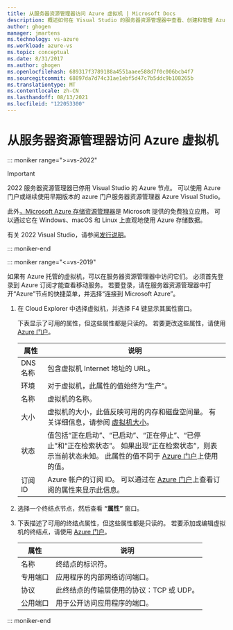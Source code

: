 ```yaml
---
title: 从服务器资源管理器访问 Azure 虚拟机 | Microsoft Docs
description: 概述如何在 Visual Studio 的服务器资源管理器中查看、创建和管理 Azure 虚拟机 (VM)。
author: ghogen
manager: jmartens
ms.technology: vs-azure
ms.workload: azure-vs
ms.topic: conceptual
ms.date: 8/31/2017
ms.author: ghogen
ms.openlocfilehash: 689317f3789188a4551aaee588d7f0c006bcb4f7
ms.sourcegitcommit: 68897da7d74c31ae1ebf5d47c7b5ddc9b108265b
ms.translationtype: MT
ms.contentlocale: zh-CN
ms.lasthandoff: 08/13/2021
ms.locfileid: "122053300"
---
```

# <a name="accessing-azure-virtual-machines-from-server-explorer"></a>从服务器资源管理器访问 Azure 虚拟机

::: moniker range=">=vs-2022"
> [!Important]
> 2022 服务器资源管理器已停用 Visual Studio 的 Azure 节点。 可以使用 Azure 门户或继续使用早期版本的 azure 门户服务器资源管理器 Azure Visual Studio。
>
> 此外[，Microsoft Azure 存储资源管理器](/azure/vs-azure-tools-storage-manage-with-storage-explorer)是 Microsoft 提供的免费独立应用。 可以通过它在 Windows、macOS 和 Linux 上直观地使用 Azure 存储数据。
>
> 有关 2022 Visual Studio，请参阅[发行说明](/visualstudio/releases/2022/release-notes-preview/)。

::: moniker-end

::: moniker range="<=vs-2019"

如果有 Azure 托管的虚拟机，可以在服务器资源管理器中访问它们。 必须首先登录到 Azure 订阅才能查看移动服务。 若要登录，请在服务器资源管理器中打开“Azure”节点的快捷菜单，并选择“连接到 Microsoft Azure”。

1. 在 Cloud Explorer 中选择虚拟机，并选择 F4 键显示其属性窗口。

    下表显示了可用的属性，但这些属性都是只读的。 若要更改这些属性，请使用 [Azure 门户](https://portal.azure.com)。

   | 属性 | 说明 |
   | --- | --- |
   | DNS 名称 |包含虚拟机 Internet 地址的 URL。 |
   | 环境 |对于虚拟机，此属性的值始终为“生产”。 |
   | 名称 |虚拟机的名称。 |
   | 大小 |虚拟机的大小，此值反映可用的内存和磁盘空间量。 有关详细信息，请参阅 [虚拟机大小](/azure/cloud-services/cloud-services-sizes-specs)。 |
   | 状态 |值包括“正在启动”、“已启动”、“正在停止”、“已停止”和“正在检索状态”。 如果出现“正在检索状态”，则表示当前状态未知。 此属性的值不同于 [Azure 门户](https://portal.azure.com)上使用的值。 |
   | 订阅 ID |Azure 帐户的订阅 ID。 可以通过在 [Azure 门户](https://portal.azure.com)上查看订阅的属性来显示此信息。 |
2. 选择一个终结点节点，然后查看 **“属性”** 窗口。
3. 下表描述了可用的终结点属性，但这些属性都是只读的。 若要添加或编辑虚拟机的终结点，请使用 [Azure 门户](https://portal.azure.com)。

   | 属性 | 说明 |
   | --- | --- |
   | 名称 |终结点的标识符。 |
   | 专用端口 |应用程序的内部网络访问端口。 |
   | 协议 |此终结点的传输层使用的协议：TCP 或 UDP。 |
   | 公用端口 |用于公开访问应用程序的端口。 |

::: moniker-end